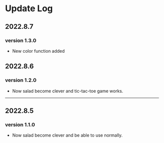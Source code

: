 # Update Log

## 2022.8.7
### version 1.3.0
- New color function added
## 2022.8.6
### version 1.2.0
- Now salad become clever and tic-tac-toe game works.

---

## 2022.8.5  
### version 1.1.0
- Now salad become clever and be able to use normally.